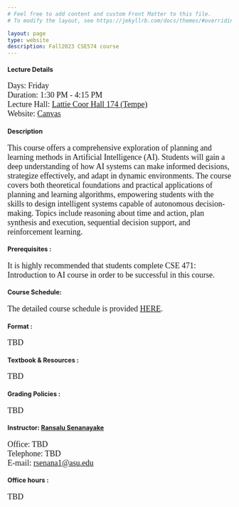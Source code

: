 ```yaml
---
# Feel free to add content and custom Front Matter to this file.
# To modify the layout, see https://jekyllrb.com/docs/themes/#overriding-theme-defaults

layout: page
type: website
description: Fall2023 CSE574 course
---
```

#### Lecture Details 
<font size='4' face='Times New Roman'>Days: Friday<br>
Duration: 1:30 PM - 4:15 PM <br>
Lecture Hall: <a href='http://www.asu.edu/map/interactive/?psCode=COOR' target='_blank'>Lattie Coor Hall 174 (Tempe)</a><br>
Website: <a href='https://canvas.asu.edu/courses/155869' target='_blank'>Canvas</a>
 </font>
  <br>
#### Description
<font size='4' face='Times New Roman'>This course offers a comprehensive exploration of planning and learning methods in Artificial Intelligence (AI). Students will gain a deep understanding of how AI systems can make informed decisions, strategize effectively, and adapt in dynamic environments. The course covers both theoretical foundations and practical applications of planning and learning algorithms, empowering students with the skills to design intelligent systems capable of autonomous decision-making. Topics include reasoning about time and action, plan synthesis and execution, sequential decision support, and reinforcement learning. </font>
 <br>
#### Prerequisites : 
<font size='4' face='Times New Roman'>It is highly recommended that students complete CSE 471: Introduction to AI course in order to be successful in this course. </font>
 <br>
#### Course Schedule: 
<font size='4' face='Times New Roman'>The detailed course schedule is provided <a href='https://docs.google.com/spreadsheets/d/1F9W-hdcboGxV9f0pUjKI3ON2hA1QhofCBKRpHx994vE/edit#gid=0' target='_blank'>HERE</a>.</font>
 <br>
#### Format : 
<font size='4' face='Times New Roman'>TBD </font>
 <br>
#### Textbook & Resources : 
<font size='4' face='Times New Roman'>TBD </font>
 <br>
#### Grading Policies : 
<font size='4' face='Times New Roman'>TBD </font>
 <br>
#### Instructor: **[Ransalu Senanayake](https://search.asu.edu/profile/4843390)**
<font size='4' face='Times New Roman'>Office: TBD <br>
Telephone: TBD<br>
E-mail: <a href="mailto:rsenana1@asu.edu">rsenana1@asu.edu</a>
 </font>
 <br>
#### Office hours : 
<font size='4' face='Times New Roman'>TBD </font>
